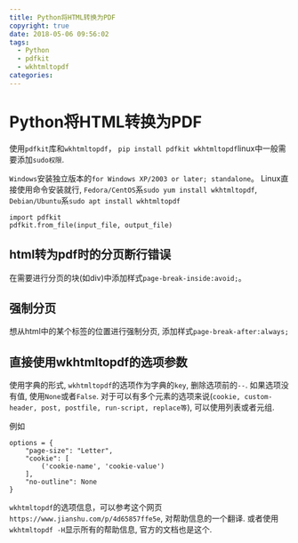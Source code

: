```yaml
---
title: Python将HTML转换为PDF
copyright: true
date: 2018-05-06 09:56:02
tags:
  - Python
  - pdfkit
  - wkhtmltopdf
categories:
---
```


# Python将HTML转换为PDF

使用`pdfkit`库和`wkhtmltopdf`，
`pip install pdfkit wkhtmltopdf`linux中一般需要添加`sudo权限`.

`Windows`安装独立版本的`for Windows XP/2003 or later; standalone`。
Linux直接使用命令安装就行, `Fedora/CentOS`系`sudo yum install wkhtmltopdf`,
`Debian/Ubuntu`系`sudo apt install wkhtmltopdf`

```
import pdfkit
pdfkit.from_file(input_file, output_file)
```

## html转为pdf时的分页断行错误

在需要进行分页的块(如div)中添加样式`page-break-inside:avoid;`。

## 强制分页
想从html中的某个标签的位置进行强制分页, 添加样式`page-break-after:always;`

## 直接使用wkhtmltopdf的选项参数

使用字典的形式, `wkhtmltopdf`的选项作为字典的`key`, 删除选项前的`--`.
如果选项没有值, 使用`None`或者`False`.
对于可以有多个元素的选项来说(`cookie, custom-header, post, postfile, run-script, replace等`), 可以使用列表或者元组.

例如
```
options = {
    "page-size": "Letter",
    "cookie": [
        ('cookie-name', 'cookie-value')
    ],
    "no-outline": None
}
```

`wkhtmltopdf`的选项信息，可以参考这个网页`https://www.jianshu.com/p/4d65857ffe5e`, 对帮助信息的一个翻译.
或者使用`wkhtmltopdf -H`显示所有的帮助信息, 官方的文档也是这个.

